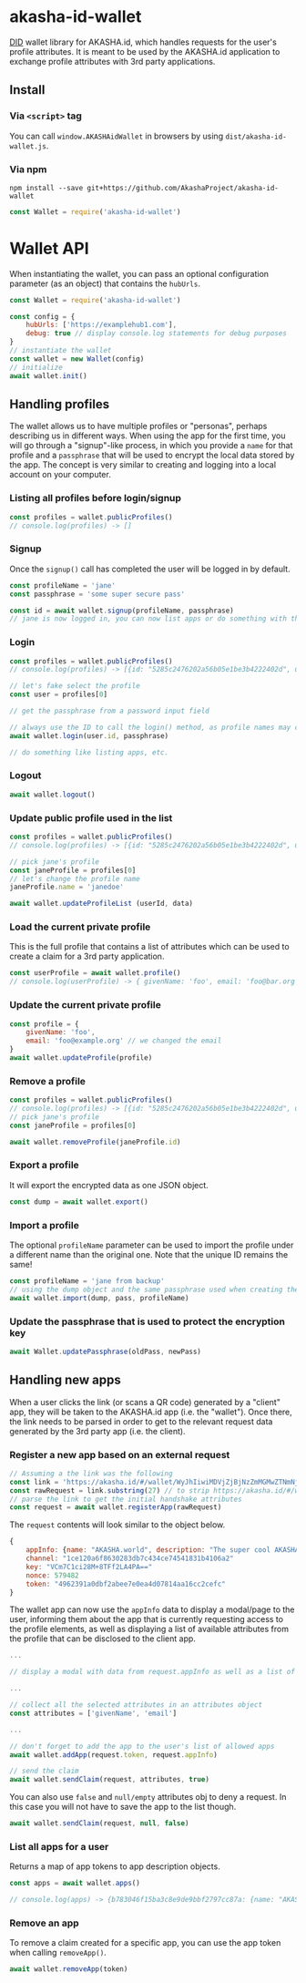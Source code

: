 # akasha-id-wallet
[DID](https://w3c-ccg.github.io/did-spec/) wallet library for AKASHA.id, which handles requests
for the user's profile attributes. It is meant to be used by the AKASHA.id application to
exchange profile attributes with 3rd party applications.

## Install

### Via `<script>` tag

You can call `window.AKASHAidWallet` in browsers by using `dist/akasha-id-wallet.js`.

### Via npm

`npm install --save git+https://github.com/AkashaProject/akasha-id-wallet`

```js
const Wallet = require('akasha-id-wallet')
```

# Wallet API

When instantiating the wallet, you can pass an optional configuration parameter (as an object)
that contains the `hubUrls`.

```js
const Wallet = require('akasha-id-wallet')

const config = {
    hubUrls: ['https://examplehub1.com'],
    debug: true // display console.log statements for debug purposes
}
// instantiate the wallet
const wallet = new Wallet(config)
// initialize
await wallet.init()
```

## Handling profiles

The wallet allows us to have multiple profiles or "personas", perhaps describing us in different ways. When using the app for the first time, you will go through a "signup"-like process, in which you provide a `name` for that profile and a `passphrase` that will be used to encrypt the local data stored by the app. The concept is very similar to creating and logging into a local account on your computer.

### Listing all profiles before login/signup

```js
const profiles = wallet.publicProfiles()
// console.log(profiles) -> []
```

### Signup

Once the `signup()` call has completed the user will be logged in by default. 

```js
const profileName = 'jane'
const passphrase = 'some super secure pass'

const id = await wallet.signup(profileName, passphrase)
// jane is now logged in, you can now list apps or do something with the profile ID
```

### Login

```js
const profiles = wallet.publicProfiles()
// console.log(profiles) -> [{id: "5285c2476202a56b05e1be3b4222402d", user: "test", picture: "https://example.org/jane.jpg"}]

// let's fake select the profile
const user = profiles[0]

// get the passphrase from a password input field

// always use the ID to call the login() method, as profile names may change in the future
await wallet.login(user.id, passphrase)

// do something like listing apps, etc.
```

### Logout

```js
await wallet.logout()
```

### Update public profile used in the list

```js
const profiles = wallet.publicProfiles()
// console.log(profiles) -> [{id: "5285c2476202a56b05e1be3b4222402d", user: "test", picture: "https://example.org/jane.jpg"}]

// pick jane's profile
const janeProfile = profiles[0]
// let's change the profile name
janeProfile.name = 'janedoe'

await wallet.updateProfileList (userId, data)
```

### Load the current private profile

This is the full profile that contains a list of attributes which can be used to create a claim
for a 3rd party application.

```js
const userProfile = await wallet.profile()
// console.log(userProfile) -> { givenName: 'foo', email: 'foo@bar.org' }
```

### Update the current private profile

```js
const profile = {
    givenName: 'foo',
    email: 'foo@example.org' // we changed the email
}
await wallet.updateProfile(profile)
```

### Remove a profile

```js
const profiles = wallet.publicProfiles()
// console.log(profiles) -> [{id: "5285c2476202a56b05e1be3b4222402d", user: "test", picture: "https://example.org/jane.jpg"}]
// pick jane's profile
const janeProfile = profiles[0]

await wallet.removeProfile(janeProfile.id)
```

### Export a profile

It will export the encrypted data as one JSON object.

```js
const dump = await wallet.export()
```

### Import a profile

The optional `profileName` parameter can be used to import the profile under a different
name than the original one. Note that the unique ID remains the same!

```js
const profileName = 'jane from backup'
// using the dump object and the same passphrase used when creating the profile above
await wallet.import(dump, pass, profileName)
```

### Update the passphrase that is used to protect the encryption key

```js
await Wallet.updatePassphrase(oldPass, newPass)
```


## Handling new apps

When a user clicks the link (or scans a QR code) generated by a "client" app, they will be taken to the AKASHA.id app (i.e. the "wallet"). Once there, the link needs to be parsed in order to get to the relevant request data generated by the 3rd party app (i.e. the client).


### Register a new app based on an external request

```js
// Assuming a the link was the following
const link = 'https://akasha.id/#/wallet/WyJhIiwiMDVjZjBjNzZmMGMwZTNmNjUwODVhYTA1YmZmODFkMGI3MmI1M2VmOSIsIkVEZUJLekpwUkoyeVhUVnVncFRTQ2c9PSIsMTY4NzQ2NF0='
const rawRequest = link.substring(27) // to strip https://akasha.id/#/wallet/
// parse the link to get the initial handshake attributes
const request = await wallet.registerApp(rawRequest)
```

The `request` contents will look similar to the object below.

```js
{
    appInfo: {name: "AKASHA.world", description: "The super cool AKASHA World app!", icon: "https://app.akasha.world/icon.png", url: "https://app.akasha.world"}
    channel: "1ce120a6f8630283db7c434ce74541831b4106a2"
    key: "VCm7C1ci28M+8TFf2LA4PA=="
    nonce: 579482
    token: "4962391a0dbf2abee7e0ea4d07814aa16cc2cefc"
}
```

The wallet app can now use the `appInfo` data to display a modal/page to the user, informing them about the app that is currently requesting access to the profile elements, as well as displaying a list of available attributes from the profile that can be disclosed to the client app.

```js
...

// display a modal with data from request.appInfo as well as a list of attributes

...

// collect all the selected attributes in an attributes object
const attributes = ['givenName', 'email']

...

// don't forget to add the app to the user's list of allowed apps
await wallet.addApp(request.token, request.appInfo)

// send the claim
await wallet.sendClaim(request, attributes, true) 
```

You can also use `false` and `null/empty` attributes obj to deny a request. In this case you will
not have to save the app to the list though.

```js
await wallet.sendClaim(request, null, false)
```

### List all apps for a user

Returns a map of app tokens to app description objects.

```js
const apps = await wallet.apps()

// console.log(apps) -> {b783046f15ba3c8e9de9bbf2797cc87a: {name: "AKASHA.world", description: "The super cool AKASHA World app!", icon: "https://app.akasha.world/icon.png", url: "https://app.akasha.world"}}

```

### Remove an app

To remove a claim created for a specific app, you can use the app token when calling `removeApp()`.

```js
await wallet.removeApp(token)
```